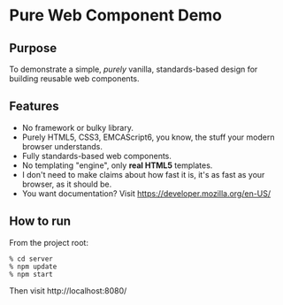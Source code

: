 # Pure Web Component Demo

## Purpose
To demonstrate a simple, *purely* vanilla, standards-based design for building reusable web components.

## Features
- No framework or bulky library.
- Purely HTML5, CSS3, EMCAScript6, you know, the stuff your modern browser understands.
- Fully standards-based web components.
- No templating "engine", only **real HTML5** templates.
- I don't need to make claims about how fast it is, it's as fast as your browser, as it should be.
- You want documentation? Visit https://developer.mozilla.org/en-US/

## How to run
From the project root:

    % cd server
    % npm update
    % npm start

Then visit http://localhost:8080/
    